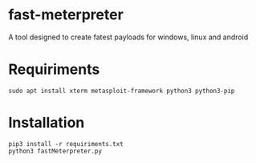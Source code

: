 # fast-meterpreter

A tool designed to create fatest payloads for windows, linux and android

# Requiriments

```
sudo apt install xterm metasploit-framework python3 python3-pip
```

# Installation

```
pip3 install -r requiriments.txt
python3 fastMeterpreter.py

```
